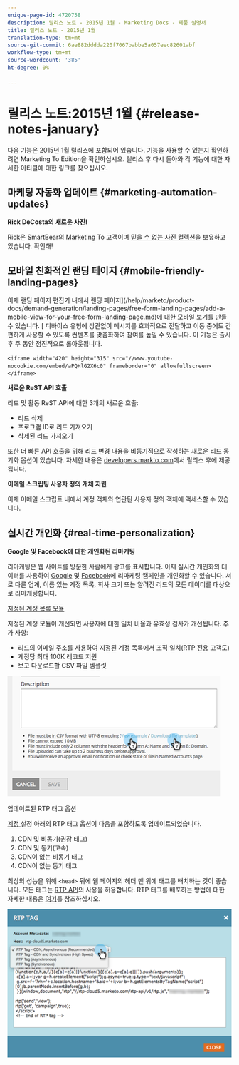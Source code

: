 ```yaml
---
unique-page-id: 4720758
description: 릴리스 노트 - 2015년 1월 - Marketing Docs - 제품 설명서
title: 릴리스 노트 - 2015년 1월
translation-type: tm+mt
source-git-commit: 6ae882dddda220f7067babbe5a057eec82601abf
workflow-type: tm+mt
source-wordcount: '385'
ht-degree: 0%

---
```



# 릴리스 노트:2015년 1월 {#release-notes-january}

다음 기능은 2015년 1월 릴리스에 포함되어 있습니다. 기능을 사용할 수 있는지 확인하려면 Marketing To Edition을 확인하십시오. 릴리스 후 다시 돌아와 각 기능에 대한 자세한 아티클에 대한 링크를 찾으십시오.

## 마케팅 자동화 업데이트 {#marketing-automation-updates}

**Rick DeCosta의 새로운 사진!**

Rick은 SmartBear의 Marketing To 고객이며 [믿을 수 없는 사진 컬렉션](https://www.flickr.com/photos/rickdecosta)을 보유하고 있습니다. 확인해!

## 모바일 친화적인 랜딩 페이지 {#mobile-friendly-landing-pages}

이제 랜딩 페이지 편집기 내에서 랜딩 페이지](/help/marketo/product-docs/demand-generation/landing-pages/free-form-landing-pages/add-a-mobile-view-for-your-free-form-landing-page.md)에 대한 모바일 보기를 만들 수 있습니다. [ 디바이스 유형에 상관없이 메시지를 효과적으로 전달하고 이동 중에도 간편하게 사용할 수 있도록 컨텐츠를 맞춤화하여 참여를 높일 수 있습니다. 이 기능은 출시 후 주 동안 점진적으로 롤아웃됩니다.

`<iframe width="420" height="315" src="//www.youtube-nocookie.com/embed/aPQHlG2X6c0" frameborder="0" allowfullscreen></iframe>`

**새로운 ReST API 호출**

리드 및 활동 ReST API에 대한 3개의 새로운 호출:

* 리드 삭제
* 프로그램 ID로 리드 가져오기
* 삭제된 리드 가져오기

또한 더 빠른 API 호출을 위해 리드 변경 내용을 비동기적으로 작성하는 새로운 리드 동기화 옵션이 있습니다. 자세한 내용은 [developers.markto.com](https://developers.marketo.com)에서 릴리스 후에 제공됩니다.

**이메일 스크립팅 사용자 정의 개체 지원**

이제 이메일 스크립트 내에서 계정 객체와 연관된 사용자 정의 객체에 액세스할 수 있습니다.

## 실시간 개인화 {#real-time-personalization}

**Google 및 Facebook에 대한 개인화된 리마케팅**

리마케팅은 웹 사이트를 방문한 사람에게 광고를 표시합니다. 이제 실시간 개인화의 데이터를 사용하여 [Google](/help/marketo/product-docs/web-personalization/website-retargeting/personalized-remarketing-in-google.md) 및 [Facebook](/help/marketo/product-docs/web-personalization/website-retargeting/personalized-remarketing-in-facebook.md)에 리마케팅 캠페인을 개인화할 수 있습니다. 서로 다른 업계, 이름 있는 계정 목록, 회사 크기 또는 알려진 리드의 모든 데이터를 대상으로 리마케팅합니다.

[지정된 계정 목록 모듈](/help/marketo/product-docs/web-personalization/account-based-web-marketing/create-a-new-account-list.md)

지정된 계정 모듈이 개선되면 사용자에 대한 일치 비율과 유효성 검사가 개선됩니다. 추가 사항:

* 리드의 이메일 주소를 사용하여 지정된 계정 목록에서 조직 일치(RTP 전용 고객도)
* 계정당 최대 100K 레코드 지원
* 보고 다운로드할 CSV 파일 템플릿

![](assets/image2015-1-14-11-3a12-3a16.png)

업데이트된 RTP 태그 옵션

[계정 ](https://docs.marketo.com/display/docs/rtp+tag+implementation) 설정 아래의 RTP 태그 옵션이 다음을 포함하도록 업데이트되었습니다.

1. CDN 및 비동기(권장 태그)
1. CDN 및 동기(고속)
1. CDN이 없는 비동기 태그
1. CDN이 없는 동기 태그

최상의 성능을 위해 `<head>` 뒤에 웹 페이지의 헤더 맨 위에 태그를 배치하는 것이 좋습니다. 모든 태그는 [RTP API](https://developers.marketo.com/documentation/websites/rtp-js-api/)의 사용을 허용합니다. RTP 태그를 배포하는 방법에 대한 자세한 내용은 [여기](/help/marketo/product-docs/web-personalization/rtp-tag-implementation/deploy-the-rtp-javascript.md)를 참조하십시오.

![](assets/image2015-1-15-13-3a30-3a45.png)
